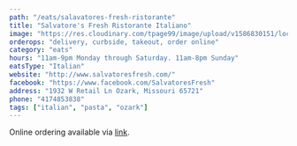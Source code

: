 ```yaml
---
path: "/eats/salavatores-fresh-ristorante"
title: "Salvatore's Fresh Ristorante Italiano"
image: "https://res.cloudinary.com/tpage99/image/upload/v1586830151/local417eats/local417eatslogo.png"
orderops: "delivery, curbside, takeout, order online"
category: "eats"
hours: "11am-9pm Monday through Saturday. 11am-8pm Sunday"
eatsType: "Italian"
website: "http://www.salvatoresfresh.com/"
facebook: "https://www.facebook.com/SalvatoresFresh"
address: "1932 W Retail Ln Ozark, Missouri 65721"
phone: "4174853838"
tags: ["italian", "pasta", "ozark"]
---
```


Online ordering available via [link](https://order.tbdine.com/salvatore-s/pickup).